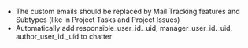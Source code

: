 - The custom emails should be replaced by Mail Tracking features and
  Subtypes (like in Project Tasks and Project Issues)
- Automatically add responsible_user_id.\_uid, manager_user_id.\_uid,
  author_user_id.\_uid to chatter
